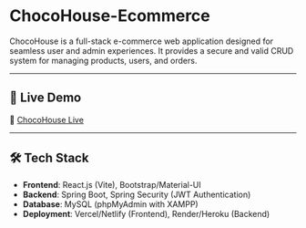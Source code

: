 # ChocoHouse-Ecommerce

ChocoHouse is a full-stack e-commerce web application designed for seamless user and admin experiences. It provides a secure and valid CRUD system for managing products, users, and orders.

---

## 🚀 Live Demo
🔗 [ChocoHouse Live](your-live-demo-link)

---

## 🛠 Tech Stack
- **Frontend**: React.js (Vite), Bootstrap/Material-UI  
- **Backend**: Spring Boot, Spring Security (JWT Authentication)  
- **Database**: MySQL (phpMyAdmin with XAMPP)  
- **Deployment**: Vercel/Netlify (Frontend), Render/Heroku (Backend)  
